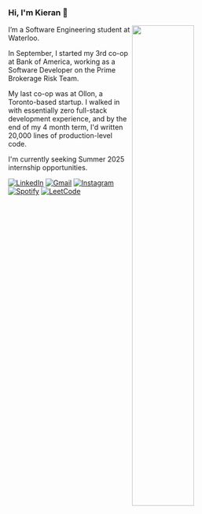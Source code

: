 ### Hi, I'm Kieran :love_you_gesture:

<img width="50%" align="right" src="https://github.com/user-attachments/assets/6828d768-a78e-4b33-9e70-3f59710473f8" />

I’m a Software Engineering student at Waterloo. 

In September, I started my 3rd co-op at Bank of America, working as a Software Developer on the Prime Brokerage Risk Team.

My last co-op was at Ollon, a Toronto-based startup. I walked in with essentially zero full-stack development experience, and by the end of my 4 month term, I'd written 20,000 lines of production-level code. 

I'm currently seeking Summer 2025 internship opportunities.

[![LinkedIn](https://img.shields.io/badge/Linkedin-%230077B5.svg?logo=linkedin&logoColor=white)](https://linkedin.com/in/kieranhulsman)
[![Gmail](https://img.shields.io/badge/Gmail-D14836?logo=gmail&logoColor=white)](mailto:kieran.hulsman@uwaterloo.ca)
[![Instagram](https://img.shields.io/badge/Instagram-%23E4405F.svg?logo=Instagram&logoColor=white)](https://instagram.com/_kieranhulsman)
[![Spotify](https://img.shields.io/badge/Spotify-1ED760?logo=spotify&logoColor=white)](https://open.spotify.com/user/kieranhulsman)
[![LeetCode](https://img.shields.io/badge/LeetCode-000000?logo=LeetCode&logoColor=#d16c06)](https://leetcode.com/u/KieranHulsman/)

